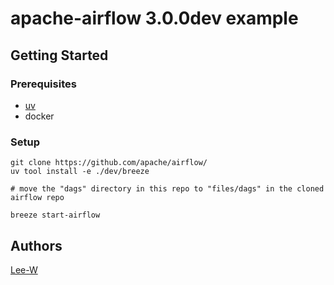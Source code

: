 # apache-airflow 3.0.0dev example



## Getting Started


### Prerequisites

* [uv](https://docs.astral.sh/uv/)
* docker

### Setup 
```shell
git clone https://github.com/apache/airflow/
uv tool install -e ./dev/breeze

# move the "dags" directory in this repo to "files/dags" in the cloned airflow repo

breeze start-airflow
```

## Authors

[Lee-W](https://github.com/Lee-W)
